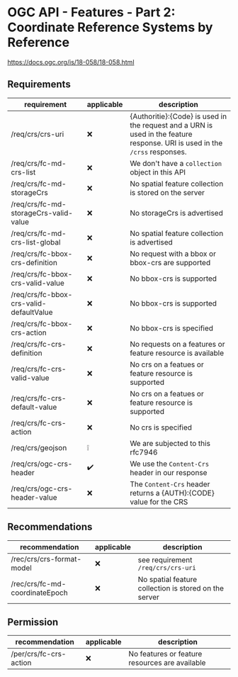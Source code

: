 # OGC API - Features - Part 2: Coordinate Reference Systems by Reference

<https://docs.ogc.org/is/18-058/18-058.html>

## Requirements

| requirement                             | applicable         | description                                                                                                                 |
| --------------------------------------- | ------------------ | --------------------------------------------------------------------------------------------------------------------------- |
| /req/crs/crs-uri                        | :x:                | {Authoritie}:{Code} is used in the request and a URN is used in the feature response. URI is used in the `/crss` responses. |
| /req/crs/fc-md-crs-list                 | :x:                | We don't have a `collection` object in this API                                                                             |
| /req/crs/fc-md-storageCrs               | :x:                | No spatial feature collection is stored on the server                                                                       |
| /req/crs/fc-md-storageCrs-valid-value   | :x:                | No storageCrs is advertised                                                                                                 |
| /req/crs/fc-md-crs-list-global          | :x:                | No spatial feature collection is advertised                                                                                 |
| /req/crs/fc-bbox-crs-definition         | :x:                | No request with a bbox or bbox-crs are supported                                                                            |
| /req/crs/fc-bbox-crs-valid-value        | :x:                | No bbox-crs is supported                                                                                                    |
| /req/crs/fc-bbox-crs-valid-defaultValue | :x:                | No bbox-crs is supported                                                                                                    |
| /req/crs/fc-bbox-crs-action             | :x:                | No bbox-crs is specified                                                                                                    |
| /req/crs/fc-crs-definition              | :x:                | No requests on a features or feature resource is available                                                                  |
| /req/crs/fc-crs-valid-value             | :x:                | No crs on a featues or feature resource is supported                                                                        |
| /req/crs/fc-crs-default-value           | :x:                | No crs on a featues or feature resource is supported                                                                        |
| /req/crs/fc-crs-action                  | :x:                | No crs is specified                                                                                                         |
| /req/crs/geojson                        | :grey_exclamation: | We are subjected to this rfc7946                                                                                            |
| /req/crs/ogc-crs-header                 | :heavy_check_mark: | We use the `Content-Crs` header in our response                                                                             |
| /req/crs/ogc-crs-header-value           | :x:                | The `Content-Crs` header returns a {AUTH}:{CODE} value for the CRS                                                          |

## Recommendations

| recommendation                 | applicable | description                                           |
| ------------------------------ | ---------- | ----------------------------------------------------- |
| /rec/crs/crs-format-model      | :x:        | see requirement `/req/crs/crs-uri`                    |
| /rec/crs/fc-md-coordinateEpoch | :x:        | No spatial feature collection is stored on the server |

## Permission

| recommendation         | applicable | description                                    |
| ---------------------- | ---------- | ---------------------------------------------- |
| /per/crs/fc-crs-action | :x:        | No features or feature resources are available |
